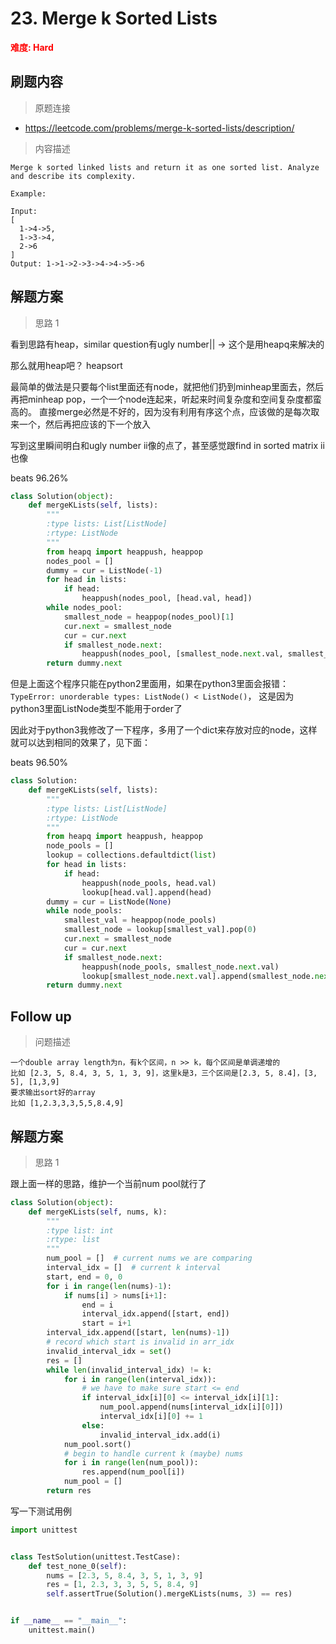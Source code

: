 # 23. Merge k Sorted Lists

**<font color=red>难度: Hard</font>**

## 刷题内容

> 原题连接

* https://leetcode.com/problems/merge-k-sorted-lists/description/

> 内容描述

```
Merge k sorted linked lists and return it as one sorted list. Analyze and describe its complexity.

Example:

Input:
[
  1->4->5,
  1->3->4,
  2->6
]
Output: 1->1->2->3->4->4->5->6
```

## 解题方案

> 思路 1


看到思路有heap，similar question有ugly number|| -> 这个是用heapq来解决的

那么就用heap吧？ heapsort

最简单的做法是只要每个list里面还有node，就把他们扔到minheap里面去，然后再把minheap pop，一个一个node连起来，听起来时间复杂度和空间复杂度都蛮高的。
直接merge必然是不好的，因为没有利用有序这个点，应该做的是每次取来一个，然后再把应该的下一个放入

写到这里瞬间明白和ugly number ii像的点了，甚至感觉跟find in sorted matrix ii也像

beats 96.26%

```python
class Solution(object):
    def mergeKLists(self, lists):
        """
        :type lists: List[ListNode]
        :rtype: ListNode
        """
        from heapq import heappush, heappop
        nodes_pool = []
        dummy = cur = ListNode(-1)
        for head in lists:
            if head:
                heappush(nodes_pool, [head.val, head])
        while nodes_pool:
            smallest_node = heappop(nodes_pool)[1]
            cur.next = smallest_node
            cur = cur.next
            if smallest_node.next:
                heappush(nodes_pool, [smallest_node.next.val, smallest_node.next])
        return dummy.next
```

但是上面这个程序只能在python2里面用，如果在python3里面会报错：```TypeError: unorderable types: ListNode() < ListNode()```，
这是因为python3里面ListNode类型不能用于order了

因此对于python3我修改了一下程序，多用了一个dict来存放对应的node，这样就可以达到相同的效果了，见下面：

beats 96.50% 

```python
class Solution:
    def mergeKLists(self, lists):
        """
        :type lists: List[ListNode]
        :rtype: ListNode
        """
        from heapq import heappush, heappop
        node_pools = []
        lookup = collections.defaultdict(list)
        for head in lists:
            if head:
                heappush(node_pools, head.val)
                lookup[head.val].append(head)
        dummy = cur = ListNode(None)
        while node_pools:
            smallest_val = heappop(node_pools)
            smallest_node = lookup[smallest_val].pop(0)
            cur.next = smallest_node
            cur = cur.next
            if smallest_node.next:
                heappush(node_pools, smallest_node.next.val)
                lookup[smallest_node.next.val].append(smallest_node.next)
        return dummy.next
```




## Follow up

> 问题描述

```
一个double array length为n，有k个区间，n >> k，每个区间是单调递增的
比如 [2.3, 5, 8.4, 3, 5, 1, 3, 9]，这里k是3，三个区间是[2.3, 5, 8.4]，[3, 5], [1,3,9]
要求输出sort好的array
比如 [1,2.3,3,3,5,5,8.4,9]
```

## 解题方案

> 思路 1

跟上面一样的思路，维护一个当前num pool就行了

```python
class Solution(object):
    def mergeKLists(self, nums, k):
        """
        :type list: int
        :rtype: list
        """
        num_pool = []  # current nums we are comparing
        interval_idx = []  # current k interval
        start, end = 0, 0
        for i in range(len(nums)-1):
            if nums[i] > nums[i+1]:
                end = i
                interval_idx.append([start, end])
                start = i+1
        interval_idx.append([start, len(nums)-1])
        # record which start is invalid in arr_idx
        invalid_interval_idx = set()
        res = []
        while len(invalid_interval_idx) != k:
            for i in range(len(interval_idx)):
                # we have to make sure start <= end
                if interval_idx[i][0] <= interval_idx[i][1]:
                    num_pool.append(nums[interval_idx[i][0]])
                    interval_idx[i][0] += 1
                else:
                    invalid_interval_idx.add(i)
            num_pool.sort()
            # begin to handle current k (maybe) nums
            for i in range(len(num_pool)):
                res.append(num_pool[i])
            num_pool = []
        return res
```


写一下测试用例

```python
import unittest


class TestSolution(unittest.TestCase):
    def test_none_0(self):
        nums = [2.3, 5, 8.4, 3, 5, 1, 3, 9]
        res = [1, 2.3, 3, 3, 5, 5, 8.4, 9]
        self.assertTrue(Solution().mergeKLists(nums, 3) == res)


if __name__ == "__main__":
    unittest.main()
```
